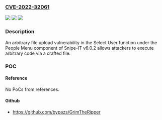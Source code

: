 ### [CVE-2022-32061](https://cve.mitre.org/cgi-bin/cvename.cgi?name=CVE-2022-32061)
![](https://img.shields.io/static/v1?label=Product&message=n%2Fa&color=blue)
![](https://img.shields.io/static/v1?label=Version&message=n%2Fa&color=blue)
![](https://img.shields.io/static/v1?label=Vulnerability&message=n%2Fa&color=brighgreen)

### Description

An arbitrary file upload vulnerability in the Select User function under the People Menu component of Snipe-IT v6.0.2 allows attackers to execute arbitrary code via a crafted file.

### POC

#### Reference
No PoCs from references.

#### Github
- https://github.com/bypazs/GrimTheRipper

